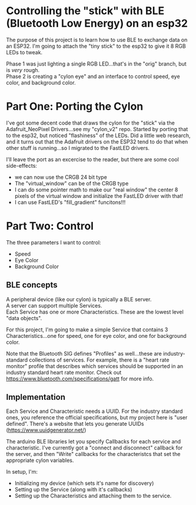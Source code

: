 # Controlling the "stick" with BLE (Bluetooth Low Energy) on an esp32
The purpose of this project is to learn how to use BLE to exchange data on an ESP32.  I'm going to attach the "tiny stick" to the esp32 to give it 8 RGB LEDs to tweak.

Phase 1 was just lighting a single RGB LED...that's in the "orig" branch, but is *very* rough.   
Phase 2 is creating a "cylon eye" and an interface to control speed, eye color, and background color.

# Part One:  Porting the Cylon
I've got some decent code that draws the cylon for the "stick" via the Adafruit_NeoPixel Drivers...see my "cylon_v2" repo.  Started by porting that to the esp32, but noticed "flashiness" of the LEDs.  Did a little web research, and it turns out that the Adafruit drivers on the ESP32 tend to do that when other stuff is running...so I migrated to the FastLED drivers.  

I'll leave the port as an excercise to the reader, but there are some cool side-effects:
* we can now use the CRGB 24 bit type
* The "virtual_window" can be of the CRGB type
* I can do some pointer math to make our "real window" the center 8 pixels of the virtual window and initialize the FastLED driver with that!
* I can use FastLED's "fill_gradient" funcitons!!!

# Part Two:  Control
The three parameters I want to control:
* Speed
* Eye Color
* Background Color

## BLE concepts
A peripheral device (like our cylon) is typically a BLE server.  
A server can support multiple Services.   
Each Service has one or more Characteristics.  These are the lowest level "data objects".

For this project, I'm going to make a simple Service that contains 3 Characteristics...one for speed, one for eye color, and one for background color.

Note that the Bluetooth SIG defines "Profiles" as well...these are industry-standard collections of services.  For example, there is a "heart rate monitor" profile that describes which services should be supported in an industry standard heart rate monitor.  Check out https://www.bluetooth.com/specifications/gatt for more info.

## Implementation
Each Service and Characteristic needs a UUID.  For the industry standard ones, you reference the official specifications, but my project here is "user defined".  There's a website that lets you generate UUIDs (https://www.uuidgenerator.net/)

The arduino BLE libraries let you specify Callbacks for each service and characteristic.  I've currently got a "connect and disconnect" callback for the server, and then "Write" callbacks for the characteristcs that set the appropriate cylon variables.

In setup, I'm:
* Initializing my device (which sets it's name for discovery)
* Setting up the Service (along with it's callbacks)
* Setting up the Characteristics and attaching them to the service.


